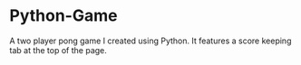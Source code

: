 # Python-Game
A two player pong game I created using Python. It features a score keeping tab at the top of the page. 

